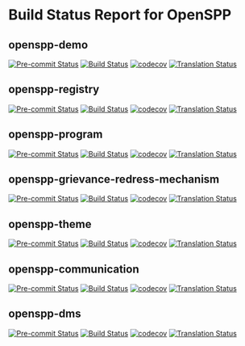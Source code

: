 # Build Status Report for OpenSPP

## openspp-demo

[![Pre-commit Status](https://github.com/OpenSPP/openspp-demo/actions/workflows/pre-commit.yml/badge.svg?branch=rc/15.0.1.0.5)](https://github.com/OpenSPP/openspp-demo/actions/workflows/pre-commit.yml?query=branch%3Arc/15.0.1.0.5) [![Build Status](https://github.com/OpenSPP/openspp-demo/actions/workflows/test.yml/badge.svg?branch=rc/15.0.1.0.5)](https://github.com/OpenSPP/openspp-demo/actions/workflows/test.yml?query=branch%3Arc/15.0.1.0.5) [![codecov](https://codecov.io/gh/OpenSPP/openspp-demo/branch/rc/15.0.1.0.5/graph/badge.svg)](https://codecov.io/gh/OpenSPP/openspp-demo) [![Translation Status](https://translate.openspp.org/widgets/openspp/-/svg-badge.svg)](https://translate.openspp.org/engage/openspp/?utm_source=widget)

## openspp-registry

[![Pre-commit Status](https://github.com/OpenSPP/openspp-registry/actions/workflows/pre-commit.yml/badge.svg?branch=rc/15.0.1.0.5)](https://github.com/OpenSPP/openspp-registry/actions/workflows/pre-commit.yml?query=branch%3Arc/15.0.1.0.5) [![Build Status](https://github.com/OpenSPP/openspp-registry/actions/workflows/test.yml/badge.svg?branch=rc/15.0.1.0.5)](https://github.com/OpenSPP/openspp-registry/actions/workflows/test.yml?query=branch%3Arc/15.0.1.0.5) [![codecov](https://codecov.io/gh/OpenSPP/openspp-registry/branch/rc/15.0.1.0.5/graph/badge.svg)](https://codecov.io/gh/OpenSPP/openspp-registry) [![Translation Status](https://translate.openspp.org/widgets/openspp/-/svg-badge.svg)](https://translate.openspp.org/engage/openspp/?utm_source=widget)

## openspp-program

[![Pre-commit Status](https://github.com/OpenSPP/openspp-program/actions/workflows/pre-commit.yml/badge.svg?branch=rc/15.0.1.0.5)](https://github.com/OpenSPP/openspp-program/actions/workflows/pre-commit.yml?query=branch%3Arc/15.0.1.0.5) [![Build Status](https://github.com/OpenSPP/openspp-program/actions/workflows/test.yml/badge.svg?branch=rc/15.0.1.0.5)](https://github.com/OpenSPP/openspp-program/actions/workflows/test.yml?query=branch%3Arc/15.0.1.0.5) [![codecov](https://codecov.io/gh/OpenSPP/openspp-program/branch/rc/15.0.1.0.5/graph/badge.svg)](https://codecov.io/gh/OpenSPP/openspp-program) [![Translation Status](https://translate.openspp.org/widgets/openspp/-/svg-badge.svg)](https://translate.openspp.org/engage/openspp/?utm_source=widget)

## openspp-grievance-redress-mechanism

[![Pre-commit Status](https://github.com/OpenSPP/openspp-grievance-redress-mechanism/actions/workflows/pre-commit.yml/badge.svg?branch=rc/15.0.1.0.5)](https://github.com/OpenSPP/openspp-grievance-redress-mechanism/actions/workflows/pre-commit.yml?query=branch%3Arc/15.0.1.0.5) [![Build Status](https://github.com/OpenSPP/openspp-grievance-redress-mechanism/actions/workflows/test.yml/badge.svg?branch=rc/15.0.1.0.5)](https://github.com/OpenSPP/openspp-grievance-redress-mechanism/actions/workflows/test.yml?query=branch%3Arc/15.0.1.0.5) [![codecov](https://codecov.io/gh/OpenSPP/openspp-grievance-redress-mechanism/branch/rc/15.0.1.0.5/graph/badge.svg)](https://codecov.io/gh/OpenSPP/openspp-grievance-redress-mechanism) [![Translation Status](https://translate.openspp.org/widgets/openspp/-/svg-badge.svg)](https://translate.openspp.org/engage/openspp/?utm_source=widget)

## openspp-theme

[![Pre-commit Status](https://github.com/OpenSPP/openspp-theme/actions/workflows/pre-commit.yml/badge.svg?branch=rc/15.0.1.0.5)](https://github.com/OpenSPP/openspp-theme/actions/workflows/pre-commit.yml?query=branch%3Arc/15.0.1.0.5) [![Build Status](https://github.com/OpenSPP/openspp-theme/actions/workflows/test.yml/badge.svg?branch=rc/15.0.1.0.5)](https://github.com/OpenSPP/openspp-theme/actions/workflows/test.yml?query=branch%3Arc/15.0.1.0.5) [![codecov](https://codecov.io/gh/OpenSPP/openspp-theme/branch/rc/15.0.1.0.5/graph/badge.svg)](https://codecov.io/gh/OpenSPP/openspp-theme) [![Translation Status](https://translate.openspp.org/widgets/openspp/-/svg-badge.svg)](https://translate.openspp.org/engage/openspp/?utm_source=widget)

## openspp-communication

[![Pre-commit Status](https://github.com/OpenSPP/openspp-communication/actions/workflows/pre-commit.yml/badge.svg?branch=rc/15.0.1.0.5)](https://github.com/OpenSPP/openspp-communication/actions/workflows/pre-commit.yml?query=branch%3Arc/15.0.1.0.5) [![Build Status](https://github.com/OpenSPP/openspp-communication/actions/workflows/test.yml/badge.svg?branch=rc/15.0.1.0.5)](https://github.com/OpenSPP/openspp-communication/actions/workflows/test.yml?query=branch%3Arc/15.0.1.0.5) [![codecov](https://codecov.io/gh/OpenSPP/openspp-communication/branch/rc/15.0.1.0.5/graph/badge.svg)](https://codecov.io/gh/OpenSPP/openspp-communication) [![Translation Status](https://translate.openspp.org/widgets/openspp/-/svg-badge.svg)](https://translate.openspp.org/engage/openspp/?utm_source=widget)

## openspp-dms

[![Pre-commit Status](https://github.com/OpenSPP/openspp-dms/actions/workflows/pre-commit.yml/badge.svg?branch=rc/15.0.1.0.5)](https://github.com/OpenSPP/openspp-dms/actions/workflows/pre-commit.yml?query=branch%3Arc/15.0.1.0.5)
[![Build Status](https://github.com/OpenSPP/openspp-dms/actions/workflows/test.yml/badge.svg?branch=rc/15.0.1.0.5)](https://github.com/OpenSPP/openspp-dms/actions/workflows/test.yml?query=branch%3Arc/15.0.1.0.5)
[![codecov](https://codecov.io/gh/OpenSPP/openspp-dms/branch/rc/15.0.1.0.5/graph/badge.svg)](https://codecov.io/gh/OpenSPP/openspp-dms)
[![Translation Status](https://translate.openspp.org/widgets/openspp/-/svg-badge.svg)](https://translate.openspp.org/engage/openspp/?utm_source=widget)

